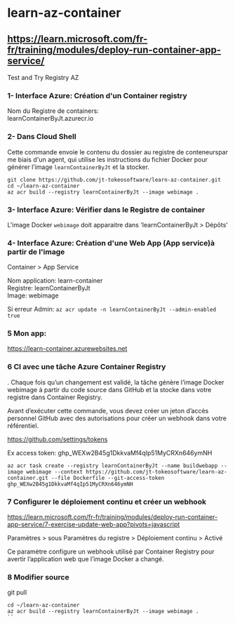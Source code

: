 # learn-az-container
## https://learn.microsoft.com/fr-fr/training/modules/deploy-run-container-app-service/      

Test and Try Registry AZ    
  
### 1- Interface Azure: Création d'un Container registry
    
Nom du Registre de containers:    
learnContainerByJt.azurecr.io    
    
### 2- Dans Cloud Shell    
    
Cette commande envoie le contenu du dossier au registre de conteneurspar me biais d'un agent, qui utilise les instructions du fichier Docker pour générer l’image `learnContainerByJt` et la stocker.
```
git clone https://github.com/jt-tokeosoftware/learn-az-container.git
cd ~/learn-az-container
az acr build --registry learnContainerByJt --image webimage .
```

### 3- Interface Azure: Vérifier dans le Registre de container   
   
L'image Docker `webimage` doit apparaitre dans 'learnContainerByJt > Dépôts'


### 4- Interface Azure: Création d'une Web App (App service)à partir de l'image    

Container  > App Service    

Nom application: learn-container    
Registre: learnContainerByJt    
Image: webimage    

Si erreur Admin: `az acr update -n learnContainerByJt --admin-enabled true`    

### 5 Mon app: 
https://learn-container.azurewebsites.net    


### 6 CI avec une tâche Azure Container Registry    

. Chaque fois qu’un changement est validé, la tâche génère l’image Docker webimage à partir du code source dans GitHub et la stocke dans votre registre dans Container Registry.    

Avant d’exécuter cette commande, vous devez créer un jeton d’accès personnel GitHub avec des autorisations pour créer un webhook dans votre référentiel. 

https://github.com/settings/tokens     

Ex access token: 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    

`az acr task create --registry learnContainerByJt --name buildwebapp --image webimage --context https://github.com/jt-tokeosoftware/learn-az-container.git --file Dockerfile --git-access-token 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`

### 7 Configurer le déploiement continu et créer un webhook

https://learn.microsoft.com/fr-fr/training/modules/deploy-run-container-app-service/7-exercise-update-web-app?pivots=javascript

Paramètres > sous Paramètres du registre >  Déploiement continu >  Activé

Ce paramètre configure un webhook utilisé par Container Registry pour avertir l’application web que l’image Docker a changé.


### 8 Modifier source

git pull
```
cd ~/learn-az-container
az acr build --registry learnContainerByJt --image webimage .
``